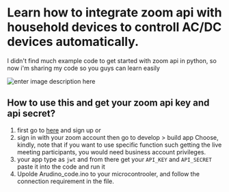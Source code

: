 # Learn how to integrate zoom api with household devices to controll AC/DC devices automatically. 

I didn't find much example code to get started with zoom api in python, so now i'm sharing my code so you guys can learn easily

![enter image description here](https://i.imgflip.com/3bp4vk.jpg)

## How to use this and get your zoom api key and api secret?

 1. first go to [here](https://marketplace.zoom.us/)  and sign up or
 2. sign in with your zoom account then go to develop > build app Choose, kindly, note that if you want to use specific function such getting the live meeting participants, you would need business account privileges.
 3. your app type as `jwt` and from there get your `API_KEY` and `API_SECRET` paste it into the code and run it
 4. Upolde Arudino_code.ino to your microcontrooler, and follow the connection requirement in the file.

